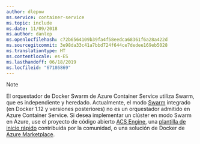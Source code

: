 ```yaml
---
author: dlepow
ms.service: container-service
ms.topic: include
ms.date: 11/09/2018
ms.author: danlep
ms.openlocfilehash: c72b6564109b39fa4f58eedca68361f6a28a422d
ms.sourcegitcommit: 3e98da33c41a7bbd724f644ce7dedee169eb5028
ms.translationtype: HT
ms.contentlocale: es-ES
ms.lasthandoff: 06/18/2019
ms.locfileid: "67186869"
---
```

> [!NOTE]
> El orquestador de Docker Swarm de Azure Container Service utiliza Swarm, que es independiente y heredado. Actualmente, el modo [Swarm](https://docs.docker.com/engine/swarm/) integrado (en Docker 1.12 y versiones posteriores) no es un orquestador admitido en Azure Container Service. Si desea implementar un clúster en modo Swarm en Azure, use el proyecto de código abierto [ACS Engine](https://github.com/Azure/acs-engine/blob/master/docs/swarmmode.md), una [plantilla de inicio rápido](https://azure.microsoft.com/resources/templates/101-acsengine-swarmmode/) contribuida por la comunidad, o una solución de Docker de [Azure Marketplace](https://azuremarketplace.microsoft.com).
> 
> 

